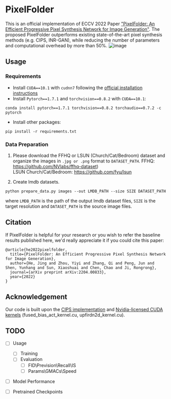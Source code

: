 # PixelFolder
This is an official implementation of ECCV 2022 Paper ["PixelFolder: An Efficient Progressive Pixel Synthesis Network for Image Generation"](https://arxiv.org/abs/2204.00833). The proposed PixelFolder outperforms existing state-of-the-art pixel synthesis methods (e.g. CIPS, INR-GAN), while reducing the number of parameters and computational overhead by more than 50%. 
![image](https://user-images.githubusercontent.com/57147752/180027451-cb5ab87c-f80e-42e0-bc97-5eabf42e1cd4.png)

## Usage
### Requirements
- Install `CUDA==10.1` with `cudnn7` following the [official installation instructions](https://docs.nvidia.com/cuda/cuda-installation-guide-linux/index.html)
- Install `Pytorch==1.7.1` and `torchvision==0.8.2` with `CUDA==10.1`:
```
conda install pytorch==1.7.1 torchvision==0.8.2 torchaudio==0.7.2 -c pytorch
```
- Install other packages:
```
pip install -r requirements.txt
```


### Data Preparation
1. Please download the FFHQ or LSUN (Church/Cat/Bedroom) dataset and organize the images in `.jpg or .png` format to `DATASET_PATH`. 
    FFHQ: https://github.com/NVlabs/ffhq-dataset)<br>
    LSUN Church/Cat/Bedroom: https://github.com/fyu/lsun
  
2. Create lmdb datasets.
```
python prepare_data.py images --out LMDB_PATH --size SIZE DATASET_PATH
```
where `LMDB_PATH` is the path of the output lmdb dataset files, `SIZE` is the target resolution and `DATASET_PATH` is the source image files. 

## Citation
If PixelFolder is helpful for your research or you wish to refer the baseline results published here, we'd really appreciate it if you could cite this paper:
```
@article{he2022pixelfolder,
  title={PixelFolder: An Efficient Progressive Pixel Synthesis Network for Image Generation},
  author={He, Jing and Zhou, Yiyi and Zhang, Qi and Peng, Jun and Shen, Yunhang and Sun, Xiaoshuai and Chen, Chao and Ji, Rongrong},
  journal={arXiv preprint arXiv:2204.00833},
  year={2022}
}
```

## Acknowledgement
Our code is built upon the [CIPS implementation](https://github.com/saic-mdal/CIPS) and [Nvidia-licensed CUDA kernels](https://github.com/NVlabs/stylegan2) (fused_bias_act_kernel.cu, upfirdn2d_kernel.cu).

## TODO
- [ ] Usage
  - [ ] Training
  - [ ] Evaluation
    - [ ] FID\Prevision\Recall\IS
    - [ ] Params\GMACs\Speed
- [ ] Model Performance
- [ ] Pretrained Checkpoints

